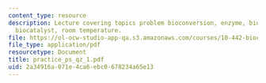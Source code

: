```yaml
---
content_type: resource
description: Lecture covering topics problem bioconversion, enzyme, bioconversion,
  biocatalyst, room temperature.
file: https://ol-ocw-studio-app-qa.s3.amazonaws.com/courses/10-442-biochemical-engineering-spring-2005/2a34916a071e4ca6ebc0678234a65e13_practice_ps_qz_1.pdf
file_type: application/pdf
resourcetype: Document
title: practice_ps_qz_1.pdf
uid: 2a34916a-071e-4ca6-ebc0-678234a65e13
---
```

